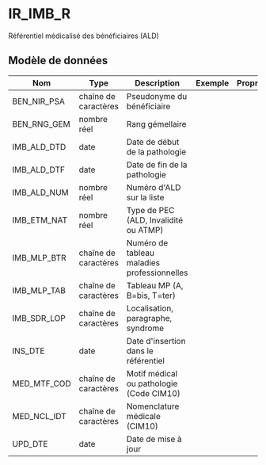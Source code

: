 # IR_IMB_R

Référentiel médicalisé des bénéficiaires (ALD)


## Modèle de données

|Nom|Type|Description|Exemple|Propriétés|
|-|-|-|-|-|
|BEN_NIR_PSA|chaîne de caractères|Pseudonyme du bénéficiaire|||
|BEN_RNG_GEM|nombre réel|Rang gémellaire|||
|IMB_ALD_DTD|date|Date de début de la pathologie|||
|IMB_ALD_DTF|date|Date de fin de la pathologie|||
|IMB_ALD_NUM|nombre réel|Numéro d'ALD sur la liste|||
|IMB_ETM_NAT|nombre réel|Type de PEC (ALD, Invalidité ou ATMP)|||
|IMB_MLP_BTR|chaîne de caractères|Numéro de tableau maladies professionnelles|||
|IMB_MLP_TAB|chaîne de caractères|Tableau MP (A, B=bis, T=ter)|||
|IMB_SDR_LOP|chaîne de caractères|Localisation, paragraphe, syndrome|||
|INS_DTE|date|Date d'insertion dans le référentiel|||
|MED_MTF_COD|chaîne de caractères|Motif médical ou pathologie (Code CIM10)|||
|MED_NCL_IDT|chaîne de caractères|Nomenclature médicale (CIM10)|||
|UPD_DTE|date|Date de mise à jour|||
